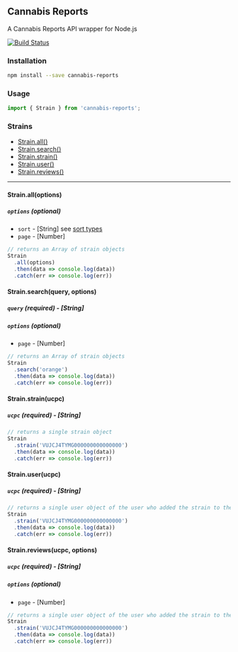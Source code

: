 ## Cannabis Reports
A Cannabis Reports API wrapper for Node.js

[![Build Status](https://travis-ci.org/AJFunk/cannabis-reports.svg?branch=master)](https://travis-ci.org/AJFunk/cannabis-reports)

### Installation

```sh
npm install --save cannabis-reports
```

### Usage

```javascript
import { Strain } from 'cannabis-reports';
```

### Strains
* [Strain.all()](#strain-all)
* [Strain.search()](#strain-search)
* [Strain.strain()](#strain-strain)
* [Strain.user()](#strain-user)
* [Strain.reviews()](#strain-reviews)
- - -
<h4 id='strain-all'>Strain.all(options)</h4>

##### `options` (optional)
* `sort` - [String] see [sort types](https://developers.cannabisreports.com/docs/strains#sort)
* `page` - [Number]

```javascript
// returns an Array of strain objects
Strain
  .all(options)
  .then(data => console.log(data))
  .catch(err => console.log(err))
```

<h4 id='strain-search'> Strain.search(query, options)</h4>

##### `query` (required) - [String]
##### `options` (optional)
* `page` - [Number]

```javascript
// returns an Array of strain objects
Strain
  .search('orange')
  .then(data => console.log(data))
  .catch(err => console.log(err))
```

<h4 id='strain-strain'>Strain.strain(ucpc)</h4>

##### `ucpc` (required) - [String]

```javascript
// returns a single strain object
Strain
  .strain('VUJCJ4TYMG000000000000000')
  .then(data => console.log(data))
  .catch(err => console.log(err))
```

<h4 id='strain-user'>Strain.user(ucpc)</h4>

##### `ucpc` (required) - [String]

```javascript
// returns a single user object of the user who added the strain to the database
Strain
  .strain('VUJCJ4TYMG000000000000000')
  .then(data => console.log(data))
  .catch(err => console.log(err))
```

<h4 id='strain-reviews'>Strain.reviews(ucpc, options)</h4>

##### `ucpc` (required) - [String]
##### `options` (optional)
* `page` - [Number]

```javascript
// returns a single user object of the user who added the strain to the database
Strain
  .strain('VUJCJ4TYMG000000000000000')
  .then(data => console.log(data))
  .catch(err => console.log(err))
```
